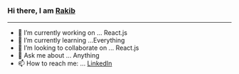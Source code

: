 ### Hi there, I am [Rakib](https://za-portfolio.web.app/)

-------------------------------------------------
- 🔭 I’m currently working on ... React.js
- 🌱 I’m currently learning ...Everything
- 👯 I’m looking to collaborate on ... React.js
- 💬 Ask me about ... Anything 
- 📫 How to reach me: ... [LinkedIn](https://www.linkedin.com/in/md-rakib-hossen-2964b0157/)


